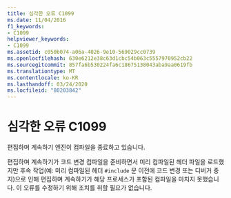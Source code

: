 ```yaml
---
title: 심각한 오류 C1099
ms.date: 11/04/2016
f1_keywords:
- C1099
helpviewer_keywords:
- C1099
ms.assetid: c050b074-a06a-4026-9e10-569029cc0739
ms.openlocfilehash: 630e6212e38c63d1cbc54b063c5557970952cb22
ms.sourcegitcommit: 857fa6b530224fa6c18675138043aba9aa0619fb
ms.translationtype: MT
ms.contentlocale: ko-KR
ms.lasthandoff: 03/24/2020
ms.locfileid: "80203842"
---
```

# <a name="fatal-error-c1099"></a>심각한 오류 C1099

편집하며 계속하기 엔진이 컴파일을 종료하고 있습니다.

편집하며 계속하기가 코드 변경 컴파일을 준비하면서 미리 컴파일된 헤더 파일을 로드했지만 후속 작업(예: 미리 컴파일된 헤더 `#include` 문 이전에 코드 변경 또는 디버거 중지)으로 인해 편집하며 계속하기가 해당 프로세스가 포함된 컴파일을 마치지 못했습니다. 이 오류를 수정하기 위해 조치를 취할 필요가 없습니다.
